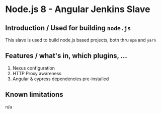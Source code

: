# Node.js 8 - Angular Jenkins Slave

## Introduction / Used for building `node.js` 
This slave is used to build node.js based projects, both thru `npm` and `yarn`

## Features / what's in, which plugins, ...
1. Nexus configuration 
2. HTTP Proxy awareness
3. Angular & cypress dependencies pre-installed

## Known limitations
n/a
